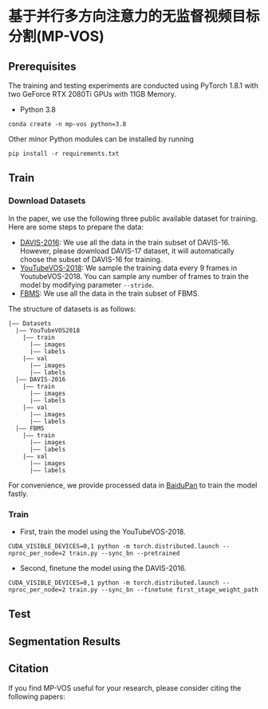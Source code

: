 # 基于并行多方向注意力的无监督视频目标分割(MP-VOS)

## Prerequisites
The training and testing experiments are conducted using PyTorch 1.8.1 with two GeForce RTX 2080Ti GPUs with 11GB Memory.
- Python 3.8
```
conda create -n mp-vos python=3.8
```

Other minor Python modules can be installed by running
```
pip install -r requirements.txt
```

## Train

### Download Datasets
In the paper, we use the following three public available dataset for training. Here are some steps to prepare the data:

- [DAVIS-2016](https://davischallenge.org/davis2017/code.html): We use all the data in the train subset of DAVIS-16. However, please download DAVIS-17 dataset, it will automatically choose the subset of DAVIS-16 for training.
- [YouTubeVOS-2018](https://youtube-vos.org/dataset/): We sample the training data every 9 frames in YoutubeVOS-2018. You can sample any number of frames to train the model by modifying parameter ```--stride```.
- [FBMS](https://lmb.informatik.uni-freiburg.de/resources/datasets/moseg.en.html): We use all the data in the train subset of FBMS.

The structure of datasets is as follows:
```
|—— Datasets
  |—— YouTubeVOS2018
    |—— train
      |—— images
      |—— labels
    |—— val
      |—— images
      |—— labels    
  |—— DAVIS-2016
    |—— train
      |—— images
      |—— labels    
    |—— val
      |—— images
      |—— labels    
  |—— FBMS
    |—— train
      |—— images
      |—— labels    
    |—— val
      |—— images
      |—— labels    
```
For convenience, we provide processed data in [BaiduPan]() to train the model fastly.

### Train
- First, train the model using the YouTubeVOS-2018.
```
CUDA_VISIBLE_DEVICES=0,1 python -m torch.distributed.launch --nproc_per_node=2 train.py --sync_bn --pretrained
```
- Second, finetune the model using the DAVIS-2016.
```
CUDA_VISIBLE_DEVICES=0,1 python -m torch.distributed.launch --nproc_per_node=2 train.py --sync_bn --finetune first_stage_weight_path
```

## Test

## Segmentation Results

## Citation
If you find MP-VOS useful for your research, please consider citing the following papers:
```

```
